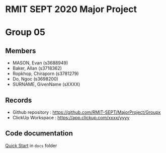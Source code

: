# RMIT SEPT 2020 Major Project

# Group 05

## Members
* MASON, Evan (s3688949)
* Baker, Allan (s3718362)
* Ropkhop, Chiraporn (s3781279)
* Do, Ngoc (s3698200)
* SURNAME, GivenName (sXXXX)

## Records

* Github repository : https://github.com/RMIT-SEPT/MajorProject/Groupx
* ClickUp Workspace : https://app.clickup.com/xxxx/yyyy


## Code documentation

[Quick Start](/docs/README.md) in `docs` folder
